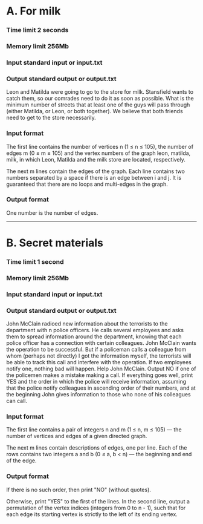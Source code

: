 # A. For milk

### Time limit 2 seconds

### Memory limit 256Mb

### Input standard input or input.txt

### Output standard output or output.txt


Leon and Matilda were going to go to the store for milk. Stansfield wants to catch them, so our comrades need to do it as soon as possible. What is the minimum number of streets that at least one of the guys will pass through (either Matilda, or Leon, or both together). We believe that both friends need to get to the store necessarily.

### Input format
The first line contains the number of vertices n (1 ≤ n ≤ 105), the number of edges m (0 ≤ m ≤ 105) and the vertex numbers of the graph leon, matilda, milk, in which Leon, Matilda and the milk store are located, respectively.

The next m lines contain the edges of the graph. Each line contains two numbers separated by a space if there is an edge between i and j. It is guaranteed that there are no loops and multi-edges in the graph.

### Output format
One number is the number of edges.


---
# B. Secret materials

### Time limit 1 second

### Memory limit 256Mb

### Input standard input or input.txt

### Output standard output or output.txt


John McClain radioed new information about the terrorists to the department with n police officers. He calls several employees and asks them to spread information around the department, knowing that each police officer has a connection with certain colleagues. John McClain wants the operation to be successful. But if a policeman calls a colleague from whom (perhaps not directly) I got the information myself, the terrorists will be able to track this call and interfere with the operation. If two employees notify one, nothing bad will happen. Help John McClain. Output NO if one of the policemen makes a mistake making a call. If everything goes well, print YES and the order in which the police will receive information, assuming that the police notify colleagues in ascending order of their numbers, and at the beginning John gives information to those who none of his colleagues can call.

### Input format
The first line contains a pair of integers n and m (1 ≤ n, m ≤ 105) — the number of vertices and edges of a given directed graph.

The next m lines contain descriptions of edges, one per line. Each of the rows contains two integers a and b (0 ≤ a, b < n) — the beginning and end of the edge.

### Output format
If there is no such order, then print "NO" (without quotes).

Otherwise, print "YES" to the first of the lines. In the second line, output a permutation of the vertex indices (integers from 0 to n - 1), such that for each edge its starting vertex is strictly to the left of its ending vertex.
